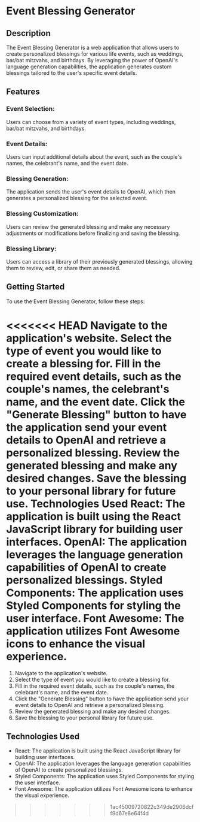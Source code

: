 
# Event Blessing Generator

## Description
The Event Blessing Generator is a web application that allows users to create personalized blessings for various life events, such as weddings, bar/bat mitzvahs, and birthdays. By leveraging the power of OpenAI's language generation capabilities, the application generates custom blessings tailored to the user's specific event details.

## Features
### Event Selection:
Users can choose from a variety of event types, including weddings, bar/bat mitzvahs, and birthdays.
### Event Details:
Users can input additional details about the event, such as the couple's names, the celebrant's name, and the event date.
### Blessing Generation: 
The application sends the user's event details to OpenAI, which then generates a personalized blessing for the selected event.
### Blessing Customization:
Users can review the generated blessing and make any necessary adjustments or modifications before finalizing and saving the blessing.
### Blessing Library:
Users can access a library of their previously generated blessings, allowing them to review, edit, or share them as needed.

## Getting Started
To use the Event Blessing Generator, follow these steps:

<<<<<<< HEAD
Navigate to the application's website.
Select the type of event you would like to create a blessing for.
Fill in the required event details, such as the couple's names, the celebrant's name, and the event date.
Click the "Generate Blessing" button to have the application send your event details to OpenAI and retrieve a personalized blessing.
Review the generated blessing and make any desired changes.
Save the blessing to your personal library for future use.
Technologies Used
React: The application is built using the React JavaScript library for building user interfaces.
OpenAI: The application leverages the language generation capabilities of OpenAI to create personalized blessings.
Styled Components: The application uses Styled Components for styling the user interface.
Font Awesome: The application utilizes Font Awesome icons to enhance the visual experience.
=======
1. Navigate to the application's website.
2. Select the type of event you would like to create a blessing for.
3. Fill in the required event details, such as the couple's names, the celebrant's name, and the event date.
4. Click the "Generate Blessing" button to have the application send your event details to OpenAI and retrieve a personalized blessing.
5. Review the generated blessing and make any desired changes.
6. Save the blessing to your personal library for future use.

## Technologies Used
- React: The application is built using the React JavaScript library for building user interfaces.
- OpenAI: The application leverages the language generation capabilities of OpenAI to create personalized blessings.
- Styled Components: The application uses Styled Components for styling the user interface.
- Font Awesome: The application utilizes Font Awesome icons to enhance the visual experience.

>>>>>>> 1ac45009720822c349de2906dcff9d67e8e64f4d
